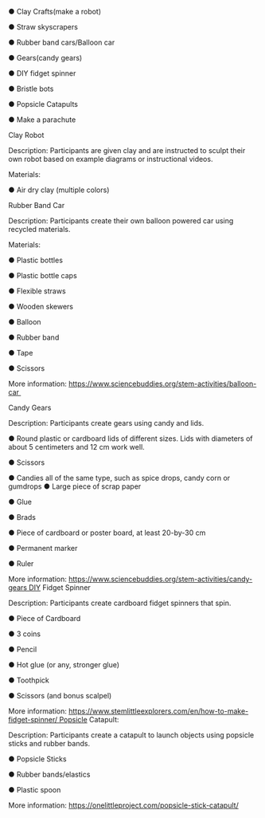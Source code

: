 ● Clay Crafts(make a robot) 

● Straw skyscrapers 

● Rubber band cars/Balloon car 

● Gears(candy gears) 

● DIY fidget spinner 

● Bristle bots 

● Popsicle Catapults 

● Make a parachute 

Clay Robot 

Description: Participants are given clay and are instructed to sculpt their own robot based on example diagrams or instructional videos. 

Materials: 

● Air dry clay (multiple colors) 

Rubber Band Car 

Description: Participants create their own balloon powered car using recycled materials. 

Materials: 

● Plastic bottles 

● Plastic bottle caps 

● Flexible straws 

● Wooden skewers 

● Balloon 

● Rubber band 

● Tape 

● Scissors 

More information: https://www.sciencebuddies.org/stem-activities/balloon-car 

Candy Gears 

Description: Participants create gears using candy and lids. 

● Round plastic or cardboard lids of different sizes. Lids with diameters of about 5 centimeters and 12 cm work well. 

● Scissors 

● Candies all of the same type, such as spice drops, candy corn or gumdrops ● Large piece of scrap paper 

● Glue 

● Brads 

● Piece of cardboard or poster board, at least 20-by-30 cm 

● Permanent marker 

● Ruler

More information: https://www.sciencebuddies.org/stem-activities/candy-gears DIY Fidget Spinner 

Description: Participants create cardboard fidget spinners that spin. 

● Piece of Cardboard 

● 3 coins 

● Pencil 

● Hot glue (or any, stronger glue) 

● Toothpick 

● Scissors (and bonus scalpel) 

More information: https://www.stemlittleexplorers.com/en/how-to-make-fidget-spinner/ Popsicle Catapult: 

Description: Participants create a catapult to launch objects using popsicle sticks and rubber bands. 

● Popsicle Sticks 

● Rubber bands/elastics 

● Plastic spoon 

More information: https://onelittleproject.com/popsicle-stick-catapult/

